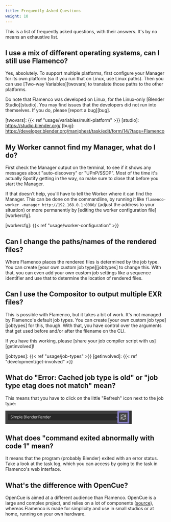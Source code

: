 ```yaml
---
title: Frequently Asked Questions
weight: 10
---
```


This is a list of frequently asked questions, with their answers. It's by no
means an exhaustive list.

## I use a mix of different operating systems, can I still use Flamenco?

Yes, absolutely. To support multiple platforms, first configure your Manager for
its own platform (so if you run that on Linux, use Linux paths). Then you can
use [Two-way Variables][twovars] to translate those paths to the other
platforms.

Do note that Flamenco was developed on Linux, for the Linux-only [Blender
Studio][studio]. You may find issues that the developers did not run into
themselves. If you do, please [report a bug][bug].

[twovars]: {{< ref "usage/variables/multi-platform" >}}
[studio]: https://studio.blender.org/
[bug]: https://developer.blender.org/maniphest/task/edit/form/14/?tags=Flamenco


## My Worker cannot find my Manager, what do I do?

First check the Manager output on the terminal, to see if it shows any messages
about "auto-discovery" or "UPnP/SSDP". Most of the time it's actually Spotify
getting in the way, so make sure to close that before you start the Manager.

If that doesn't help, you'll have to tell the Worker where it can find the
Manager. This can be done on the commandline, by running it like
`flamenco-worker -manager http://192.168.0.1:8080/` (adjust the address to your
situation) or more permanently by [editing the worker configuration
file][workercfg].

[workercfg]: {{< ref "usage/worker-configuration" >}}


## Can I change the paths/names of the rendered files?

Where Flamenco places the rendered files is determined by the job type. You can
create [your own custom job type][jobtypes] to change this. With that, you can
even add your own custom job settings like a sequence identifier and use that to
determine the location of rendered files.


## Can I use the Compositor to output multiple EXR files?

This is possible with Flamenco, but it takes a bit of work. It's not managed by
Flamenco's default job types. You can create [your own custom job
type][jobtypes] for this, though. With that, you have control over the arguments
that get used before and/or after the filename on the CLI.

If you have this working, please [share your job compiler script with us][getinvolved]!

[jobtypes]: {{< ref "usage/job-types" >}}
[getinvolved]: {{< ref "development/get-involved" >}}


## What do "Error: Cached job type is old" or "job type etag does not match" mean?

This means that you have to click on the little "Refresh" icon next to the job type:

<img src="job-types-refresh.webp" width="396" height="41">


## What does "command exited abnormally with code 1" mean?

It means that the program (probably Blender) exited with an error status. Take a
look at the task log, which you can access by going to the task in Flamenco's
web interface.


## ​What's the difference with OpenCue?

OpenCue is aimed at a different audience than Flamenco. OpenCue is a large and
complex project, and relies on a lot of components
([source](https://www.opencue.io/docs/getting-started/)), whereas Flamenco is
made for simplicity and use in small studios or at home, running on your own
hardware.
